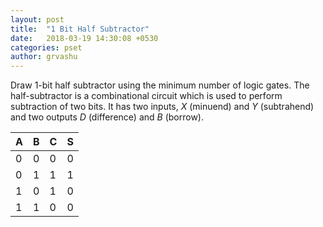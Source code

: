 ```yaml
---
layout: post
title:  "1 Bit Half Subtractor"
date:   2018-03-19 14:30:08 +0530
categories: pset
author: grvashu
---
```

Draw 1-bit half subtractor using the minimum number of logic gates. The half-subtractor is a combinational circuit which is used to perform subtraction of two bits. It has two inputs, $X$ (minuend) and $Y$ (subtrahend) and two outputs $D$ (difference) and $B$ (borrow).

| A | B | C | S |
| - | - | - | - |
| 0 | 0 | 0 | 0 |
| 0 | 1 | 1 | 1 |
| 1 | 0 | 1 | 0 |
| 1 | 1 | 0 | 0 |
